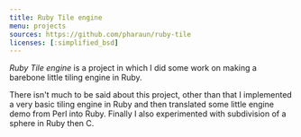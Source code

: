 ```yaml
---
title: Ruby Tile engine
menu: projects
sources: https://github.com/pharaun/ruby-tile
licenses: [:simplified_bsd]
---
```


_Ruby Tile engine_ is a project in which I did some work on making a barebone
little tiling engine in Ruby.

There isn't much to be said about this project, other than that I implemented a
very basic tiling engine in Ruby and then translated some little engine demo
from Perl into Ruby.  Finally I also experimented with subdivision of a sphere
in Ruby then C.
